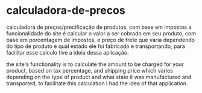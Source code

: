 # calculadora-de-precos
calculadora de preços/precificação de produtos, com base em impostos
a funcionalidade do site é calcular o valor a ser cobrado em seu produto, com base em porcentagem de impostos, e preço de frete
que varia dependendo do tipo de produto e qual estado ele foi fabricado e transportando, para facilitar esse calculo tive a ideia
dessa aplicação.

the site's functionality is to calculate the amount to be charged for your product, based on tax percentage, and shipping price
which varies depending on the type of product and what state it was manufactured and transported, to facilitate this calculation I had the idea
of that application.
